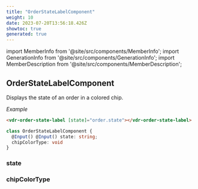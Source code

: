 ```yaml
---
title: "OrderStateLabelComponent"
weight: 10
date: 2023-07-20T13:56:18.426Z
showtoc: true
generated: true
---
```

<!-- This file was generated from the Vendure source. Do not modify. Instead, re-run the "docs:build" script -->
import MemberInfo from '@site/src/components/MemberInfo';
import GenerationInfo from '@site/src/components/GenerationInfo';
import MemberDescription from '@site/src/components/MemberDescription';


## OrderStateLabelComponent

<GenerationInfo sourceFile="packages/admin-ui/src/lib/core/src/shared/components/order-state-label/order-state-label.component.ts" sourceLine="13" packageName="@vendure/admin-ui" />

Displays the state of an order in a colored chip.

*Example*

```HTML
<vdr-order-state-label [state]="order.state"></vdr-order-state-label>
```

```ts title="Signature"
class OrderStateLabelComponent {
  @Input() @Input() state: string;
  chipColorType: void
}
```

### state

<MemberInfo kind="property" type="string"   />


### chipColorType

<MemberInfo kind="property" type=""   />


